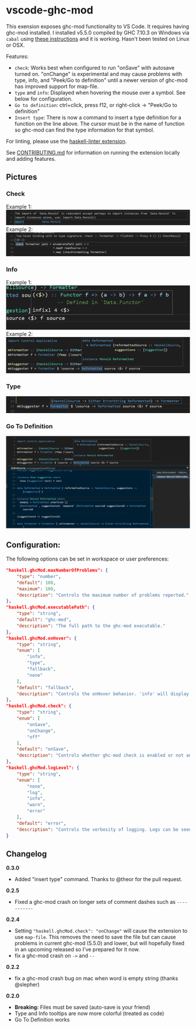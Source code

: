 # vscode-ghc-mod
This exension exposes ghc-mod functionality to VS Code. It requires having ghc-mod installed. I installed v5.5.0 compiled by GHC 7.10.3 on Windows via `cabal` using [these instructions][ghc-mod-instructions] and it is working. Hasn't been tested on Linux or OSX.

Features:
- `check`: Works best when configured to run "onSave" with autosave turned on. "onChange" is experimental and may cause problems with type, info, and "Peek/Go to definition" until a newer version of ghc-mod has improved support for map-file.
- `type` and `info`: Displayed when hovering the mouse over a symbol. See below for configuration.
- `Go to definition`: ctrl+click, press f12, or right-click -> "Peek/Go to definition"
- `Insert type`: There is now a command to insert a type definition for a function on the line above. The cursor must be in the name of function so ghc-mod can find the type information for that symbol.

For linting, please use the [haskell-linter extension][haskell-linter-extension].

See [CONTRIBUTING.md](CONTRIBUTING.md) for information on running the extension locally and adding features.

## Pictures
### Check
Example 1:  
![Check](images/check.png)  
Example 2:  
![Check2](images/check2.png)  

### Info
Example 1:  
![Info](images/info.png)  
Example 2:  
![Info2](images/info2.png)  

### Type
![Type](images/type.png)

### Go To Definition
![Definition](images/definition.png)

## Configuration:
The following options can be set in workspace or user preferences:
```json
"haskell.ghcMod.maxNumberOfProblems": {
    "type": "number",
    "default": 100,
    "maximum": 100,
    "description": "Controls the maximum number of problems reported."
},
"haskell.ghcMod.executablePath": {
    "type": "string",
    "default": "ghc-mod",
    "description": "The full path to the ghc-mod executable."
},
"haskell.ghcMod.onHover": {
    "type": "string",
    "enum": [
        "info",
        "type",
        "fallback",
        "none"
    ],
    "default": "fallback",
    "description": "Controls the onHover behavior. 'info' will display ghc-mod info, 'type' will display ghc-mod type, 'fallback' will try info and fallback to type,and 'none' will disable onHover tooltips."
},
"haskell.ghcMod.check": {
    "type": "string",
    "enum": [
        "onSave",
        "onChange",
        "off"
    ],
    "default": "onSave",
    "description": "Controls whether ghc-mod check is enabled or not and when it triggers. For 'onSave' is recommended."
},
"haskell.ghcMod.logLevel": {
    "type": "string",
    "enum": [
        "none",
        "log",
        "info",
        "warn",
        "error"
    ],
    "default": "error",
    "description": "Controls the verbosity of logging. Logs can be seen in the console by opening the dev tools."
}
```

## Changelog
__0.3.0__
- Added "insert type" command. Thanks to @theor for the pull request.

__0.2.5__
- Fixed a ghc-mod crash on longer sets of comment dashes such as `-----------`

__0.2.4__
- Setting `"haskell.ghcMod.check": "onChange"` will cause the extension to use `map-file`. This removes the need to save the file but can cause problems in current ghc-mod (5.5.0) and lower, but will hopefully fixed in an upcoming released so I've prepared for it now.
- fix a ghc-mod crash on `->` and `--`

__0.2.2__
- fix a ghc-mod crash bug on mac when word is empty string (thanks @slepher)

__0.2.0__
- __Breaking:__ Files must be saved (auto-save is your friend)
- Type and Info tooltips are now more colorful (treated as code)
- Go To Definition works

[ghc-mod-instructions]: http://www.mew.org/~kazu/proj/ghc-mod/en/install.html
[haskell-linter-extension]: https://marketplace.visualstudio.com/items/hoovercj.haskell-linter
